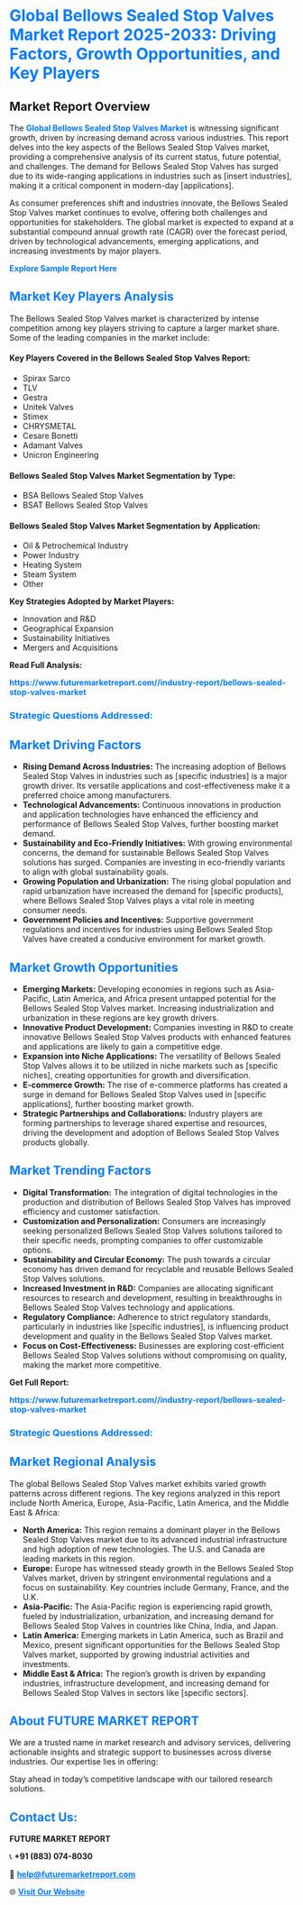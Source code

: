 <h1 style="color: #007BFF;">Global Bellows Sealed Stop Valves Market Report 2025-2033: Driving Factors, Growth Opportunities, and Key Players</h1>

<section id="overview">
<h2>Market Report Overview</h2>
<p>The <a href="https://www.futuremarketreport.com//industry-report/bellows-sealed-stop-valves-market" style="color: #007BFF; text-decoration: none;"><strong>Global Bellows Sealed Stop Valves Market</strong></a> is witnessing significant growth, driven by increasing demand across various industries. This report delves into the key aspects of the Bellows Sealed Stop Valves market, providing a comprehensive analysis of its current status, future potential, and challenges. The demand for Bellows Sealed Stop Valves has surged due to its wide-ranging applications in industries such as [insert industries], making it a critical component in modern-day [applications].</p>
<p>As consumer preferences shift and industries innovate, the Bellows Sealed Stop Valves market continues to evolve, offering both challenges and opportunities for stakeholders. The global market is expected to expand at a substantial compound annual growth rate (CAGR) over the forecast period, driven by technological advancements, emerging applications, and increasing investments by major players.</p>
</section>

<section id="overview">
<p><a href="https://www.futuremarketreport.com//request-sample/reportId=91743" style="color: #007BFF; text-decoration: none;"><strong>Explore Sample Report Here</strong></a></p>
</section>

<section id="key-players">
<h2 style="color: #007BFF;">Market Key Players Analysis</h2>
<p>The Bellows Sealed Stop Valves market is characterized by intense competition among key players striving to capture a larger market share. Some of the leading companies in the market include:</p>
<h4>Key Players Covered in the Bellows Sealed Stop Valves Report:</h4>
<ul><li>Spirax Sarco</li><li>TLV</li><li>Gestra</li><li>Unitek Valves</li><li>Stimex</li><li>CHRYSMETAL</li><li>Cesare Bonetti</li><li>Adamant Valves</li><li>Unicron Engineering</li></ul>
<h4>Bellows Sealed Stop Valves Market Segmentation by Type:</h4>
<ul><li>BSA Bellows Sealed Stop Valves</li><li>BSAT Bellows Sealed Stop Valves</li></ul>

<h4>Bellows Sealed Stop Valves Market Segmentation by Application:</h4>
<ul><li>Oil &amp; Petrochemical Industry</li><li>Power Industry</li><li>Heating System</li><li>Steam System</li><li>Other</li></ul>
<p><strong>Key Strategies Adopted by Market Players:</strong></p>
<ul>
<li>Innovation and R&D</li>
<li>Geographical Expansion</li>
<li>Sustainability Initiatives</li>
<li>Mergers and Acquisitions</li>
</ul>
</section>

<section>
<p><strong>Read Full Analysis: </strong></p><a href="https://www.futuremarketreport.com//industry-report/bellows-sealed-stop-valves-market" style="color: #007BFF; text-decoration: none;"><strong>https://www.futuremarketreport.com//industry-report/bellows-sealed-stop-valves-market</strong></a>
<h3 style="color: #007BFF;">Strategic Questions Addressed:</h3>
</section>

<section id="driving-factors">
<h2 style="color: #007BFF;">Market Driving Factors</h2>
<ul>
<li><strong>Rising Demand Across Industries:</strong> The increasing adoption of Bellows Sealed Stop Valves in industries such as [specific industries] is a major growth driver. Its versatile applications and cost-effectiveness make it a preferred choice among manufacturers.</li>
<li><strong>Technological Advancements:</strong> Continuous innovations in production and application technologies have enhanced the efficiency and performance of Bellows Sealed Stop Valves, further boosting market demand.</li>
<li><strong>Sustainability and Eco-Friendly Initiatives:</strong> With growing environmental concerns, the demand for sustainable Bellows Sealed Stop Valves solutions has surged. Companies are investing in eco-friendly variants to align with global sustainability goals.</li>
<li><strong>Growing Population and Urbanization:</strong> The rising global population and rapid urbanization have increased the demand for [specific products], where Bellows Sealed Stop Valves plays a vital role in meeting consumer needs.</li>
<li><strong>Government Policies and Incentives:</strong> Supportive government regulations and incentives for industries using Bellows Sealed Stop Valves have created a conducive environment for market growth.</li>
</ul>
</section>

<section id="growth-opportunities">
<h2 style="color: #007BFF;">Market Growth Opportunities</h2>
<ul>
<li><strong>Emerging Markets:</strong> Developing economies in regions such as Asia-Pacific, Latin America, and Africa present untapped potential for the Bellows Sealed Stop Valves market. Increasing industrialization and urbanization in these regions are key growth drivers.</li>
<li><strong>Innovative Product Development:</strong> Companies investing in R&D to create innovative Bellows Sealed Stop Valves products with enhanced features and applications are likely to gain a competitive edge.</li>
<li><strong>Expansion into Niche Applications:</strong> The versatility of Bellows Sealed Stop Valves allows it to be utilized in niche markets such as [specific niches], creating opportunities for growth and diversification.</li>
<li><strong>E-commerce Growth:</strong> The rise of e-commerce platforms has created a surge in demand for Bellows Sealed Stop Valves used in [specific applications], further boosting market growth.</li>
<li><strong>Strategic Partnerships and Collaborations:</strong> Industry players are forming partnerships to leverage shared expertise and resources, driving the development and adoption of Bellows Sealed Stop Valves products globally.</li>
</ul>
</section>

<section id="trending-factors">
<h2 style="color: #007BFF;">Market Trending Factors</h2>
<ul>
<li><strong>Digital Transformation:</strong> The integration of digital technologies in the production and distribution of Bellows Sealed Stop Valves has improved efficiency and customer satisfaction.</li>
<li><strong>Customization and Personalization:</strong> Consumers are increasingly seeking personalized Bellows Sealed Stop Valves solutions tailored to their specific needs, prompting companies to offer customizable options.</li>
<li><strong>Sustainability and Circular Economy:</strong> The push towards a circular economy has driven demand for recyclable and reusable Bellows Sealed Stop Valves solutions.</li>
<li><strong>Increased Investment in R&D:</strong> Companies are allocating significant resources to research and development, resulting in breakthroughs in Bellows Sealed Stop Valves technology and applications.</li>
<li><strong>Regulatory Compliance:</strong> Adherence to strict regulatory standards, particularly in industries like [specific industries], is influencing product development and quality in the Bellows Sealed Stop Valves market.</li>
<li><strong>Focus on Cost-Effectiveness:</strong> Businesses are exploring cost-efficient Bellows Sealed Stop Valves solutions without compromising on quality, making the market more competitive.</li>
</ul>
</section>

<section>
<p><strong>Get Full Report: </strong></p><a href="https://www.futuremarketreport.com//industry-report/bellows-sealed-stop-valves-market" style="color: #007BFF; text-decoration: none;"><strong>https://www.futuremarketreport.com//industry-report/bellows-sealed-stop-valves-market</strong></a>
<h3 style="color: #007BFF;">Strategic Questions Addressed:</h3>
</section>


<section id="regional-analysis">
<h2 style="color: #007BFF;">Market Regional Analysis</h2>
<p>The global Bellows Sealed Stop Valves market exhibits varied growth patterns across different regions. The key regions analyzed in this report include North America, Europe, Asia-Pacific, Latin America, and the Middle East & Africa:</p>
<ul>
<li><strong>North America:</strong> This region remains a dominant player in the Bellows Sealed Stop Valves market due to its advanced industrial infrastructure and high adoption of new technologies. The U.S. and Canada are leading markets in this region.</li>
<li><strong>Europe:</strong> Europe has witnessed steady growth in the Bellows Sealed Stop Valves market, driven by stringent environmental regulations and a focus on sustainability. Key countries include Germany, France, and the U.K.</li>
<li><strong>Asia-Pacific:</strong> The Asia-Pacific region is experiencing rapid growth, fueled by industrialization, urbanization, and increasing demand for Bellows Sealed Stop Valves in countries like China, India, and Japan.</li>
<li><strong>Latin America:</strong> Emerging markets in Latin America, such as Brazil and Mexico, present significant opportunities for the Bellows Sealed Stop Valves market, supported by growing industrial activities and investments.</li>
<li><strong>Middle East & Africa:</strong> The region’s growth is driven by expanding industries, infrastructure development, and increasing demand for Bellows Sealed Stop Valves in sectors like [specific sectors].</li>
</ul>
</section>

<footer>
<h2 style="color: #007BFF;">About FUTURE MARKET REPORT</h2>
<p>We are a trusted name in market research and advisory services, delivering actionable insights and strategic support to businesses across diverse industries. Our expertise lies in offering:</p>

<p>Stay ahead in today’s competitive landscape with our tailored research solutions.</p>

<h2 style="color: #007BFF;">Contact Us:</h2>
<p><strong>FUTURE MARKET REPORT</strong></p>
<p>📞 <strong>+91 (883) 074-8030</strong></p>
<p>📧 <strong><a href="mailto:help@futuremarketreport.com" style="color: #007BFF;">help@futuremarketreport.com</a></strong></p>
<p>🌐 <strong><a href="https://www.futuremarketreport.com/" style="color: #007BFF;">Visit Our Website</a></strong></p>
</footer>